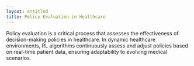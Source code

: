 ```yaml
---
layout: entitled
title: Policy Evaluation in Healthcare
---
```


Policy evaluation is a critical process that assesses the effectiveness of decision-making policies in healthcare. In dynamic healthcare environments, RL algorithms continuously assess and adjust policies based on real-time patient data, ensuring adaptability to evolving medical scenarios.